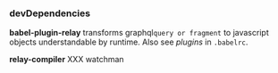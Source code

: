 ### devDependencies

**babel-plugin-relay** transforms graphql`query or fragment` to javascript objects understandable by runtime. Also see _plugins_ in `.babelrc`.

**relay-compiler** XXX watchman
